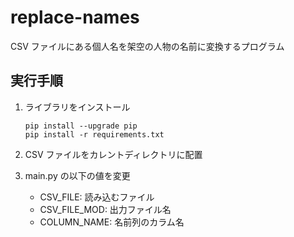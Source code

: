# replace-names

CSV ファイルにある個人名を架空の人物の名前に変換するプログラム

## 実行手順

1. ライブラリをインストール

   ```
   pip install --upgrade pip
   pip install -r requirements.txt
   ```

2. CSV ファイルをカレントディレクトリに配置
3. main.py の以下の値を変更

   - CSV_FILE: 読み込むファイル
   - CSV_FILE_MOD: 出力ファイル名
   - COLUMN_NAME: 名前列のカラム名
